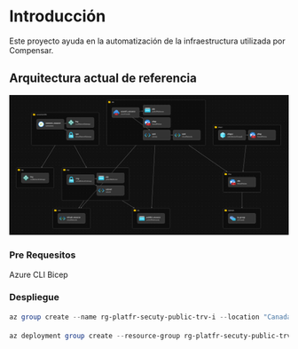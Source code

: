# Introducción

Este proyecto ayuda en la automatización de la infraestructura utilizada por Compensar.

## Arquitectura actual de referencia

![Arquitectura](Docs/Actual.png)

### Pre Requesitos

Azure CLI
Bicep

### Despliegue

```powershell
az group create --name rg-platfr-secuty-public-trv-i --location "Canada Central"

az deployment group create --resource-group rg-platfr-secuty-public-trv-i --template-file "main.bicep" --parameters "@parameters/project.parameters.json" --parameters "@parameters/afw.parameters.json" --parameters "@parameters/afwpcr.parameters.json" --parameters "@parameters/vnet.parameters.json" --parameters "@parameters/tags.parameters.json" --what-if